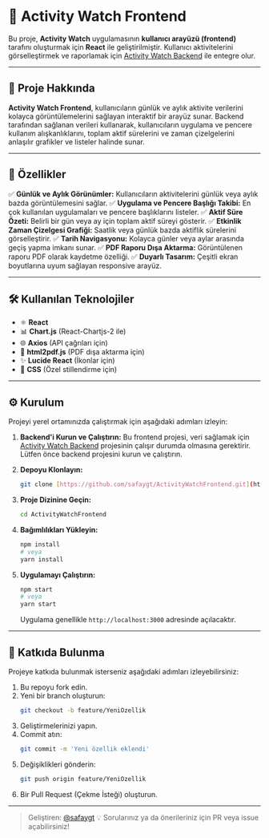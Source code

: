# 🚀 Activity Watch Frontend

Bu proje, **Activity Watch** uygulamasının **kullanıcı arayüzü (frontend)** tarafını oluşturmak için **React** ile geliştirilmiştir. Kullanıcı aktivitelerini görselleştirmek ve raporlamak için [Activity Watch Backend](https://github.com/safaygt/Activity-Watch.git) ile entegre olur.

---

## 📌 Proje Hakkında

**Activity Watch Frontend**, kullanıcıların günlük ve aylık aktivite verilerini kolayca görüntülemelerini sağlayan interaktif bir arayüz sunar. Backend tarafından sağlanan verileri kullanarak, kullanıcıların uygulama ve pencere kullanım alışkanlıklarını, toplam aktif sürelerini ve zaman çizelgelerini anlaşılır grafikler ve listeler halinde sunar.

---

## 🎯 Özellikler

✅ **Günlük ve Aylık Görünümler:** Kullanıcıların aktivitelerini günlük veya aylık bazda görüntülemesini sağlar.
✅ **Uygulama ve Pencere Başlığı Takibi:** En çok kullanılan uygulamaları ve pencere başlıklarını listeler.
✅ **Aktif Süre Özeti:** Belirli bir gün veya ay için toplam aktif süreyi gösterir.
✅ **Etkinlik Zaman Çizelgesi Grafiği:** Saatlik veya günlük bazda aktiflik sürelerini görselleştirir.
✅ **Tarih Navigasyonu:** Kolayca günler veya aylar arasında geçiş yapma imkanı sunar.
✅ **PDF Raporu Dışa Aktarma:** Görüntülenen raporu PDF olarak kaydetme özelliği.
✅ **Duyarlı Tasarım:** Çeşitli ekran boyutlarına uyum sağlayan responsive arayüz.

---

## 🛠️ Kullanılan Teknolojiler

- ⚛️ **React**
- 📊 **Chart.js** (React-Chartjs-2 ile)
- 🌐 **Axios** (API çağrıları için)
- 📄 **html2pdf.js** (PDF dışa aktarma için)
- ✨ **Lucide React** (İkonlar için)
- 🎨 **CSS** (Özel stillendirme için)

---

## ⚙️ Kurulum

Projeyi yerel ortamınızda çalıştırmak için aşağıdaki adımları izleyin:

1.  **Backend'i Kurun ve Çalıştırın:**
    Bu frontend projesi, veri sağlamak için [Activity Watch Backend](https://github.com/safaygt/Activity-Watch.git) projesinin çalışır durumda olmasına gerektirir. Lütfen önce backend projesini kurun ve çalıştırın.

2.  **Depoyu Klonlayın:**
    ```bash
    git clone [https://github.com/safaygt/ActivityWatchFrontend.git](https://github.com/safaygt/ActivityWatchFrontend.git)
    ```

3.  **Proje Dizinine Geçin:**
    ```bash
    cd ActivityWatchFrontend
    ```

4.  **Bağımlılıkları Yükleyin:**
    ```bash
    npm install
    # veya
    yarn install
    ```

5.  **Uygulamayı Çalıştırın:**
    ```bash
    npm start
    # veya
    yarn start
    ```
    Uygulama genellikle `http://localhost:3000` adresinde açılacaktır.

---

## 🤝 Katkıda Bulunma

Projeye katkıda bulunmak isterseniz aşağıdaki adımları izleyebilirsiniz:

1.  Bu repoyu fork edin.
2.  Yeni bir branch oluşturun:
    ```bash
    git checkout -b feature/YeniOzellik
    ```
3.  Geliştirmelerinizi yapın.
4.  Commit atın:
    ```bash
    git commit -m 'Yeni özellik eklendi'
    ```
5.  Değişiklikleri gönderin:
    ```bash
    git push origin feature/YeniOzellik
    ```
6.  Bir Pull Request (Çekme İsteği) oluşturun.

---

> Geliştiren: [@safaygt](https://github.com/safaygt)
> 💡 Sorularınız ya da önerileriniz için PR veya issue açabilirsiniz!
